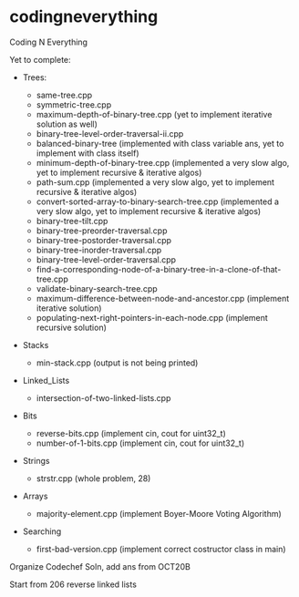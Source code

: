 # codingneverything
Coding N Everything

Yet to complete:  

* Trees:    
    * same-tree.cpp
    * symmetric-tree.cpp
    * maximum-depth-of-binary-tree.cpp (yet to implement iterative solution as well)
    * binary-tree-level-order-traversal-ii.cpp
    * balanced-binary-tree (implemented with class variable ans, yet to implement with class itself)
    * minimum-depth-of-binary-tree.cpp (implemented a very slow algo, yet to implement recursive & iterative algos)
    * path-sum.cpp (implemented a very slow algo, yet to implement recursive & iterative algos)
    * convert-sorted-array-to-binary-search-tree.cpp (implemented a very slow algo, yet to implement recursive & iterative algos)
    * binary-tree-tilt.cpp
    * binary-tree-preorder-traversal.cpp
    * binary-tree-postorder-traversal.cpp
    * binary-tree-inorder-traversal.cpp
    * binary-tree-level-order-traversal.cpp
    * find-a-corresponding-node-of-a-binary-tree-in-a-clone-of-that-tree.cpp 
    * validate-binary-search-tree.cpp
    * maximum-difference-between-node-and-ancestor.cpp (implement iterative solution)
    * populating-next-right-pointers-in-each-node.cpp (implement recursive solution)    

* Stacks
   * min-stack.cpp (output is not being printed)

* Linked_Lists
   * intersection-of-two-linked-lists.cpp

* Bits
   * reverse-bits.cpp      (implement cin, cout for uint32_t)
   * number-of-1-bits.cpp   (implement cin, cout for uint32_t)

* Strings
   * strstr.cpp (whole problem, 28)

* Arrays
   * majority-element.cpp (implement Boyer-Moore Voting Algorithm)

* Searching
   * first-bad-version.cpp (implement correct costructor class in main)


Organize Codechef Soln, add ans from OCT20B

Start from 206 reverse linked lists